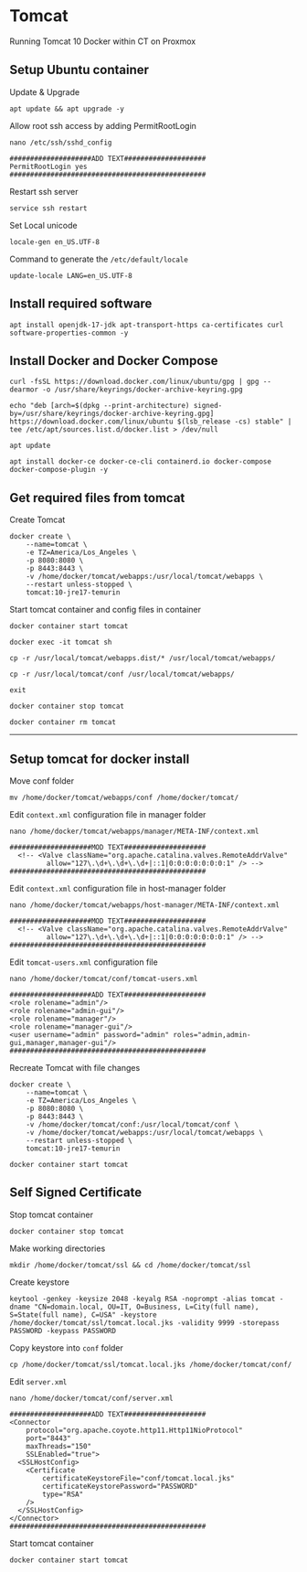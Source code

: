 # Tomcat
Running Tomcat 10 Docker within CT on Proxmox

## Setup Ubuntu container
Update & Upgrade
```
apt update && apt upgrade -y
```
Allow root ssh access by adding PermitRootLogin
```
nano /etc/ssh/sshd_config

####################ADD TEXT####################
PermitRootLogin yes
################################################
```
Restart ssh server
```
service ssh restart
```
Set Local unicode
```
locale-gen en_US.UTF-8
```
Command to generate the ```/etc/default/locale```
```
update-locale LANG=en_US.UTF-8
```
## Install required software
```
apt install openjdk-17-jdk apt-transport-https ca-certificates curl software-properties-common -y
```

## Install Docker and Docker Compose
```
curl -fsSL https://download.docker.com/linux/ubuntu/gpg | gpg --dearmor -o /usr/share/keyrings/docker-archive-keyring.gpg

echo "deb [arch=$(dpkg --print-architecture) signed-by=/usr/share/keyrings/docker-archive-keyring.gpg] https://download.docker.com/linux/ubuntu $(lsb_release -cs) stable" | tee /etc/apt/sources.list.d/docker.list > /dev/null

apt update

apt install docker-ce docker-ce-cli containerd.io docker-compose docker-compose-plugin -y
```



## Get required files from tomcat
Create Tomcat 
```
docker create \
	--name=tomcat \
	-e TZ=America/Los_Angeles \
	-p 8080:8080 \
	-p 8443:8443 \
	-v /home/docker/tomcat/webapps:/usr/local/tomcat/webapps \
	--restart unless-stopped \
	tomcat:10-jre17-temurin
```
	
Start tomcat container and config files in container
```
docker container start tomcat

docker exec -it tomcat sh

cp -r /usr/local/tomcat/webapps.dist/* /usr/local/tomcat/webapps/

cp -r /usr/local/tomcat/conf /usr/local/tomcat/webapps/

exit

docker container stop tomcat

docker container rm tomcat
```
---

## Setup tomcat for docker install

Move conf folder
```
mv /home/docker/tomcat/webapps/conf /home/docker/tomcat/
```

Edit ```context.xml``` configuration file in manager folder
```
nano /home/docker/tomcat/webapps/manager/META-INF/context.xml

####################MOD TEXT####################
  <!-- <Valve className="org.apache.catalina.valves.RemoteAddrValve"
         allow="127\.\d+\.\d+\.\d+|::1|0:0:0:0:0:0:0:1" /> -->
################################################
```
Edit ```context.xml``` configuration file in host-manager folder
```
nano /home/docker/tomcat/webapps/host-manager/META-INF/context.xml

####################MOD TEXT####################
  <!-- <Valve className="org.apache.catalina.valves.RemoteAddrValve"
         allow="127\.\d+\.\d+\.\d+|::1|0:0:0:0:0:0:0:1" /> -->
################################################
```

Edit ```tomcat-users.xml``` configuration file
```         
nano /home/docker/tomcat/conf/tomcat-users.xml

####################ADD TEXT####################
<role rolename="admin"/>
<role rolename="admin-gui"/>
<role rolename="manager"/>
<role rolename="manager-gui"/>
<user username="admin" password="admin" roles="admin,admin-gui,manager,manager-gui"/>
################################################
```

Recreate Tomcat with file changes
```
docker create \
	--name=tomcat \
	-e TZ=America/Los_Angeles \
	-p 8080:8080 \
	-p 8443:8443 \
	-v /home/docker/tomcat/conf:/usr/local/tomcat/conf \
	-v /home/docker/tomcat/webapps:/usr/local/tomcat/webapps \
	--restart unless-stopped \
	tomcat:10-jre17-temurin
	
docker container start tomcat
```

## Self Signed Certificate

Stop tomcat container
```
docker container stop tomcat
```

Make working directories
```
mkdir /home/docker/tomcat/ssl && cd /home/docker/tomcat/ssl
```

Create keystore
```
keytool -genkey -keysize 2048 -keyalg RSA -noprompt -alias tomcat -dname "CN=domain.local, OU=IT, O=Business, L=City(full name), S=State(full name), C=USA" -keystore /home/docker/tomcat/ssl/tomcat.local.jks -validity 9999 -storepass PASSWORD -keypass PASSWORD
```

Copy keystore into ```conf``` folder
```
cp /home/docker/tomcat/ssl/tomcat.local.jks /home/docker/tomcat/conf/
```

Edit ```server.xml```
```
nano /home/docker/tomcat/conf/server.xml

####################ADD TEXT####################
<Connector
	protocol="org.apache.coyote.http11.Http11NioProtocol"
	port="8443"
	maxThreads="150"
	SSLEnabled="true">
  <SSLHostConfig>
	<Certificate
		certificateKeystoreFile="conf/tomcat.local.jks"
		certificateKeystorePassword="PASSWORD"
		type="RSA"
	/>
  </SSLHostConfig>
</Connector>
################################################
```

Start tomcat container
```
docker container start tomcat
```
